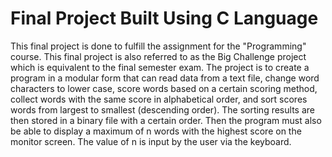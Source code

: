 # Final Project Built Using C Language

This final project is done to fulfill the assignment for the "Programming" course. 
This final project is also referred to as the Big Challenge project which is equivalent to the final semester exam. 
The project is to create a program in a modular form that can read data from a text file, change word characters to lower case, score words based on a certain scoring method, collect words with the same score in alphabetical order, and sort scores words from largest to smallest (descending order). 
The sorting results are then stored in a binary file with a certain order. 
Then the program must also be able to display a maximum of n words with the highest score on the monitor screen. 
The value of n is input by the user via the keyboard.
